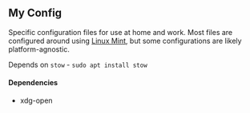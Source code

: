 ## My Config

Specific configuration files for use at home and work. Most files are
configured around using [Linux Mint](https://www.linuxmint.com/), but some
configurations are likely platform-agnostic.

Depends on `stow` - `sudo apt install stow`


#### Dependencies
* xdg-open
